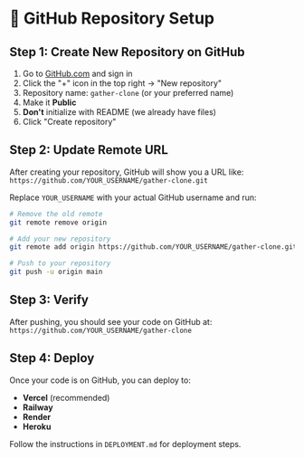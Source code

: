 # 🚀 GitHub Repository Setup

## Step 1: Create New Repository on GitHub

1. Go to [GitHub.com](https://github.com) and sign in
2. Click the "+" icon in the top right → "New repository"
3. Repository name: `gather-clone` (or your preferred name)
4. Make it **Public**
5. **Don't** initialize with README (we already have files)
6. Click "Create repository"

## Step 2: Update Remote URL

After creating your repository, GitHub will show you a URL like:
`https://github.com/YOUR_USERNAME/gather-clone.git`

Replace `YOUR_USERNAME` with your actual GitHub username and run:

```bash
# Remove the old remote
git remote remove origin

# Add your new repository
git remote add origin https://github.com/YOUR_USERNAME/gather-clone.git

# Push to your repository
git push -u origin main
```

## Step 3: Verify

After pushing, you should see your code on GitHub at:
`https://github.com/YOUR_USERNAME/gather-clone`

## Step 4: Deploy

Once your code is on GitHub, you can deploy to:
- **Vercel** (recommended)
- **Railway**
- **Render**
- **Heroku**

Follow the instructions in `DEPLOYMENT.md` for deployment steps.
